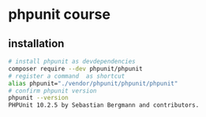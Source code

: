 # phpunit course

## installation

```bash
# install phpunit as devdependencies
composer require --dev phpunit/phpunit
# register a command  as shortcut
alias phpunit="./vendor/phpunit/phpunit/phpunit"
# confirm phpunit version
phpunit --version
PHPUnit 10.2.5 by Sebastian Bergmann and contributors.
```